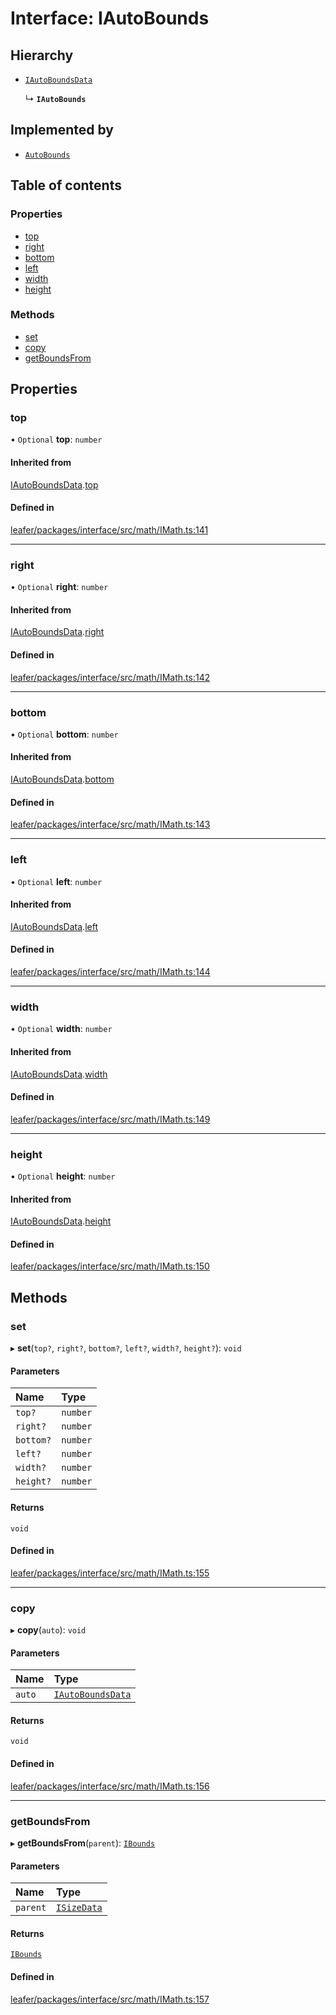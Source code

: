 # Interface: IAutoBounds

## Hierarchy

- [`IAutoBoundsData`](IAutoBoundsData.md)

  ↳ **`IAutoBounds`**

## Implemented by

- [`AutoBounds`](../classes/AutoBounds.md)

## Table of contents

### Properties

- [top](IAutoBounds.md#top)
- [right](IAutoBounds.md#right)
- [bottom](IAutoBounds.md#bottom)
- [left](IAutoBounds.md#left)
- [width](IAutoBounds.md#width)
- [height](IAutoBounds.md#height)

### Methods

- [set](IAutoBounds.md#set)
- [copy](IAutoBounds.md#copy)
- [getBoundsFrom](IAutoBounds.md#getboundsfrom)

## Properties

### top

• `Optional` **top**: `number`

#### Inherited from

[IAutoBoundsData](IAutoBoundsData.md).[top](IAutoBoundsData.md#top)

#### Defined in

[leafer/packages/interface/src/math/IMath.ts:141](https://github.com/leaferjs/leafer/blob/8d161c2/packages/interface/src/math/IMath.ts#L141)

___

### right

• `Optional` **right**: `number`

#### Inherited from

[IAutoBoundsData](IAutoBoundsData.md).[right](IAutoBoundsData.md#right)

#### Defined in

[leafer/packages/interface/src/math/IMath.ts:142](https://github.com/leaferjs/leafer/blob/8d161c2/packages/interface/src/math/IMath.ts#L142)

___

### bottom

• `Optional` **bottom**: `number`

#### Inherited from

[IAutoBoundsData](IAutoBoundsData.md).[bottom](IAutoBoundsData.md#bottom)

#### Defined in

[leafer/packages/interface/src/math/IMath.ts:143](https://github.com/leaferjs/leafer/blob/8d161c2/packages/interface/src/math/IMath.ts#L143)

___

### left

• `Optional` **left**: `number`

#### Inherited from

[IAutoBoundsData](IAutoBoundsData.md).[left](IAutoBoundsData.md#left)

#### Defined in

[leafer/packages/interface/src/math/IMath.ts:144](https://github.com/leaferjs/leafer/blob/8d161c2/packages/interface/src/math/IMath.ts#L144)

___

### width

• `Optional` **width**: `number`

#### Inherited from

[IAutoBoundsData](IAutoBoundsData.md).[width](IAutoBoundsData.md#width)

#### Defined in

[leafer/packages/interface/src/math/IMath.ts:149](https://github.com/leaferjs/leafer/blob/8d161c2/packages/interface/src/math/IMath.ts#L149)

___

### height

• `Optional` **height**: `number`

#### Inherited from

[IAutoBoundsData](IAutoBoundsData.md).[height](IAutoBoundsData.md#height)

#### Defined in

[leafer/packages/interface/src/math/IMath.ts:150](https://github.com/leaferjs/leafer/blob/8d161c2/packages/interface/src/math/IMath.ts#L150)

## Methods

### set

▸ **set**(`top?`, `right?`, `bottom?`, `left?`, `width?`, `height?`): `void`

#### Parameters

| Name | Type |
| :------ | :------ |
| `top?` | `number` |
| `right?` | `number` |
| `bottom?` | `number` |
| `left?` | `number` |
| `width?` | `number` |
| `height?` | `number` |

#### Returns

`void`

#### Defined in

[leafer/packages/interface/src/math/IMath.ts:155](https://github.com/leaferjs/leafer/blob/8d161c2/packages/interface/src/math/IMath.ts#L155)

___

### copy

▸ **copy**(`auto`): `void`

#### Parameters

| Name | Type |
| :------ | :------ |
| `auto` | [`IAutoBoundsData`](IAutoBoundsData.md) |

#### Returns

`void`

#### Defined in

[leafer/packages/interface/src/math/IMath.ts:156](https://github.com/leaferjs/leafer/blob/8d161c2/packages/interface/src/math/IMath.ts#L156)

___

### getBoundsFrom

▸ **getBoundsFrom**(`parent`): [`IBounds`](IBounds.md)

#### Parameters

| Name | Type |
| :------ | :------ |
| `parent` | [`ISizeData`](ISizeData.md) |

#### Returns

[`IBounds`](IBounds.md)

#### Defined in

[leafer/packages/interface/src/math/IMath.ts:157](https://github.com/leaferjs/leafer/blob/8d161c2/packages/interface/src/math/IMath.ts#L157)
